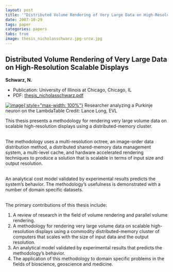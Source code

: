 ```yaml
---
layout: post
title: '"Distributed Volume Rendering of Very Large Data on High-Resolution Scalable Displays"'
date: 2007-10-29
tags: paper
categories: papers
tabs: true
image: thesis_nicholasschwarz.jpg-srcw.jpg
---
```


## Distributed Volume Rendering of Very Large Data on High-Resolution Scalable Displays
**Schwarz, N.**
- Publication: University of Illinois at Chicago, Chicago, IL
- PDF: [thesis_nicholasschwarz.pdf](/documents/thesis_nicholasschwarz.pdf)


[![image](https://www.evl.uic.edu/output/originals/thesis_nicholasschwarz.jpg-srcw.jpg){:style="max-width: 100%"}](https://www.evl.uic.edu/output/originals/thesis_nicholasschwarz.jpg-srcw.jpg)
Researcher analyzing a Purkinje neuron on the LambdaTable
Credit: Lance Long, EVL

This thesis presents a methodology for rendering very large volume data on scalable high-resolution displays using a distributed-memory cluster.<br><br>

The methodology uses a multi-resolution octree, an image-order data distribution method, a distributed shared-memory data management system, a multi-level cache, and hardware accelerated rendering techniques to produce a solution that is scalable in terms of input size and output resolution.<br><br>

An analytical cost model validated by experimental results predicts the system&rsquo;s behavior. The methodology&rsquo;s usefulness is demonstrated with a number of domain specific datasets.<br><br>

The primary contributions of this thesis include:<br>
<ol>
<li>A review of research in the field of volume rendering and parallel volume rendering.</li>
<li>A methodology for rendering very large volume data on scalable high-resolution displays using a commodity distributed-memory cluster of computers that scales with the size of input data and the output resolution.</li>
<li>An analytical model validated by experimental results that predicts the methodology&rsquo;s behavior.</li>
<li>The application of this methodology to domain specific problems in the fields of bioscience, geoscience and medicine.</li>
</ol>